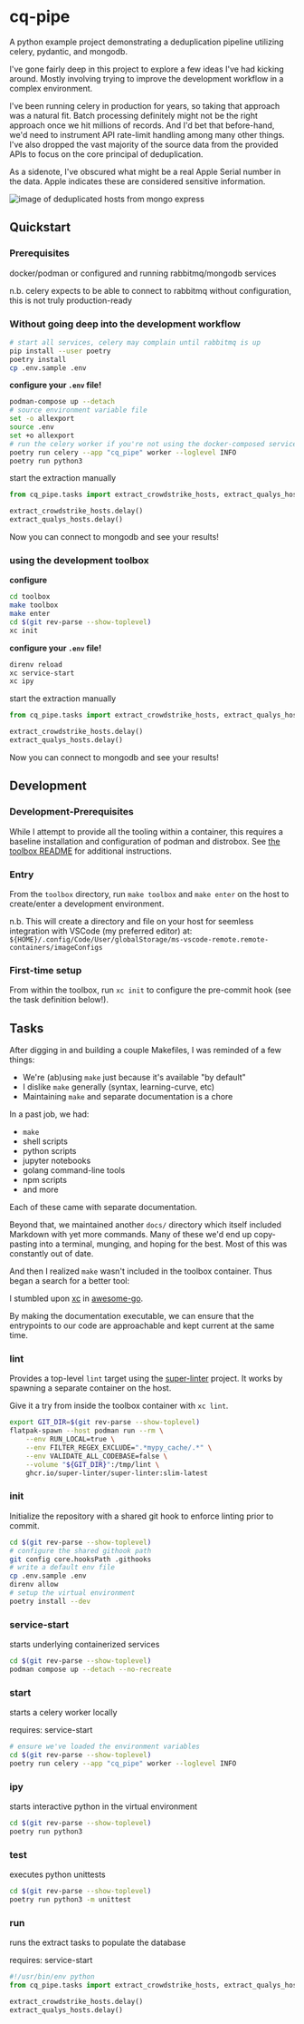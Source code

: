 # cq-pipe

A python example project demonstrating a deduplication pipeline utilizing celery, pydantic, and mongodb.

I've gone fairly deep in this project to explore a few ideas I've had kicking around.
Mostly involving trying to improve the development workflow in a complex environment.

I've been running celery in production for years, so taking that approach was a natural fit.
Batch processing definitely might not be the right approach once we hit millions of records.
And I'd bet that before-hand, we'd need to instrument API rate-limit handling among many other things.
I've also dropped the vast majority of the source data from the provided APIs to focus on the core principal of deduplication.

As a sidenote, I've obscured what might be a real Apple Serial number in the data.
Apple indicates these are considered sensitive information.

![image of deduplicated hosts from mongo express](/deduplicated_hosts.png?raw=true "Optional Title")

## Quickstart

### Prerequisites

docker/podman or configured and running rabbitmq/mongodb services

n.b. celery expects to be able to connect to rabbitmq without configuration,
this is not truly production-ready

### Without going deep into the development workflow


```sh
# start all services, celery may complain until rabbitmq is up
pip install --user poetry
poetry install
cp .env.sample .env
```

**configure your `.env` file!**

```sh
podman-compose up --detach
# source environment variable file
set -o allexport
source .env
set +o allexport
# run the celery worker if you're not using the docker-composed services
poetry run celery --app "cq_pipe" worker --loglevel INFO
poetry run python3
```

start the extraction manually

```py
from cq_pipe.tasks import extract_crowdstrike_hosts, extract_qualys_hosts

extract_crowdstrike_hosts.delay()
extract_qualys_hosts.delay()
```

Now you can connect to mongodb and see your results!

### using the development toolbox

**configure**

```sh
cd toolbox
make toolbox
make enter
cd $(git rev-parse --show-toplevel)
xc init
```

**configure your `.env` file!**

```sh
direnv reload
xc service-start
xc ipy
```

start the extraction manually

```py
from cq_pipe.tasks import extract_crowdstrike_hosts, extract_qualys_hosts

extract_crowdstrike_hosts.delay()
extract_qualys_hosts.delay()
```

Now you can connect to mongodb and see your results!

## Development

### Development-Prerequisites

While I attempt to provide all the tooling within a container, this requires a baseline installation and configuration of podman and distrobox.
See [the toolbox README](./toolbox/README.md) for additional instructions.

### Entry

From the `toolbox` directory, run `make toolbox` and `make enter` on the host to create/enter a development environment.

n.b. This will create a directory and file on your host for seemless integration with VSCode (my preferred editor) at:
`${HOME}/.config/Code/User/globalStorage/ms-vscode-remote.remote-containers/imageConfigs`

### First-time setup

From within the toolbox, run `xc init` to configure the pre-commit hook (see the task definition below!).

## Tasks

After digging in and building a couple Makefiles, I was reminded of a few things:

- We're (ab)using `make` just because it's available "by default"
- I dislike `make` generally (syntax, learning-curve, etc)
- Maintaining `make` and separate documentation is a chore

In a past job, we had:

- `make`
- shell scripts
- python scripts
- jupyter notebooks
- golang command-line tools
- npm scripts
- and more

Each of these came with separate documentation.

Beyond that, we maintained another `docs/` directory which itself included Markdown with yet more commands.
Many of these we'd end up copy-pasting into a terminal, munging, and hoping for the best.
Most of this was constantly out of date.

And then I realized `make` wasn't included in the toolbox container.
Thus began a search for a better tool:

I stumbled upon [xc](https://github.com/joerdav/xc) in [awesome-go](https://github.com/avelino/awesome-go).

By making the documentation executable, we can ensure that the entrypoints to our code are approachable and kept current at the same time.

### lint

Provides a top-level `lint` target using the [super-linter](https://github.com/super-linter/super-linter) project.
It works by spawning a separate container on the host.

Give it a try from inside the toolbox container with `xc lint`.

```sh
export GIT_DIR=$(git rev-parse --show-toplevel)
flatpak-spawn --host podman run --rm \
    --env RUN_LOCAL=true \
    --env FILTER_REGEX_EXCLUDE=".*mypy_cache/.*" \
    --env VALIDATE_ALL_CODEBASE=false \
    --volume "${GIT_DIR}":/tmp/lint \
    ghcr.io/super-linter/super-linter:slim-latest
```

### init

Initialize the repository with a shared git hook to enforce linting prior to commit.

```sh
cd $(git rev-parse --show-toplevel)
# configure the shared githook path
git config core.hooksPath .githooks
# write a default env file
cp .env.sample .env
direnv allow
# setup the virtual environment
poetry install --dev
```

### service-start

starts underlying containerized services

```sh
cd $(git rev-parse --show-toplevel)
podman compose up --detach --no-recreate
```

### start

starts a celery worker locally

requires: service-start

```sh
# ensure we've loaded the environment variables
cd $(git rev-parse --show-toplevel)
poetry run celery --app "cq_pipe" worker --loglevel INFO
```

### ipy

starts interactive python in the virtual environment

```sh
cd $(git rev-parse --show-toplevel)
poetry run python3
```

### test

executes python unittests

```sh
cd $(git rev-parse --show-toplevel)
poetry run python3 -m unittest
```

### run

runs the extract tasks to populate the database

requires: service-start

```py
#!/usr/bin/env python
from cq_pipe.tasks import extract_crowdstrike_hosts, extract_qualys_hosts

extract_crowdstrike_hosts.delay()
extract_qualys_hosts.delay()
```
